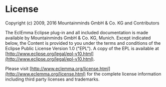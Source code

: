 License
=======

Copyright (c) 2009, 2016 Mountainminds GmbH & Co. KG and Contributors

The EclEmma Eclipse plug-in and all included documentation is made available by
Mountainminds GmbH & Co. KG, Munich. Except indicated below, the Content is
provided to you under the terms and conditions of the Eclipse Public
License Version 1.0 ("EPL"). A copy of the EPL is available at
[http://www.eclipse.org/legal/epl-v10.html](http://www.eclipse.org/legal/epl-v10.html).

Please visit
[http://www.eclemma.org/license.html](http://www.eclemma.org/license.html)
for the complete license information including third party licenses and trademarks.
